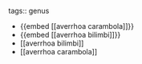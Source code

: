 tags:: genus

- {{embed [[averrhoa carambola]]}}
- {{embed [[averrhoa bilimbi]]}}
- [[averrhoa bilimbi]]
- [[averrhoa carambola]]